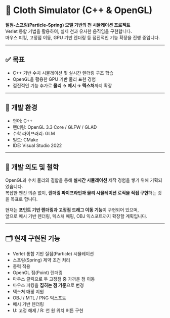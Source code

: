# 🧵 Cloth Simulator (C++ & OpenGL)

**질점-스프링(Particle-Spring) 모델 기반의 천 시뮬레이션 프로젝트**  
Verlet 통합 기법을 활용하여, 실제 천과 유사한 움직임을 구현합니다.  
마우스 피킹, 고정점 이동, GPU 기반 렌더링 등 점진적인 기능 확장을 진행 중입니다.  

---

## ✅ 목표

- C++ 기반 수치 시뮬레이션 및 실시간 렌더링 구조 학습
- OpenGL을 활용한 GPU 기반 물리 표현 경험
- 점진적인 기능 추가로 **물리 → 메시 → 텍스처**까지 확장

---

## 🔧 개발 환경

- 언어: C++
- 렌더링: OpenGL 3.3 Core / GLFW / GLAD
- 수학 라이브러리: GLM
- 빌드: CMake
- IDE: Visual Studio 2022

---

## 🧠 개발 의도 및 철학

OpenGL과 수치 물리의 결합을 통해 **실시간 시뮬레이션** 제작 경험을 쌓기 위해 기획되었습니다.  
복잡한 엔진 의존 없이, **렌더링 파이프라인과 물리 시뮬레이션 로직을 직접 구현**하는 것을 목표로 합니다.  

현재는 **포인트 기반 렌더링과 고정점 드래그 이동 기능**이 구현되어 있으며,  
앞으로 메시 기반 렌더링, 텍스처 매핑, OBJ 익스포트까지 확장할 계획입니다.

---

## 🗂️ 현재 구현된 기능
- Verlet 통합 기반 질점(Particle) 시뮬레이션
- 스프링(Spring) 제약 조건 처리
- 중력 적용
- OpenGL 점(Point) 렌더링
- 마우스 클릭으로 두 고정점 중 가까운 점 이동
- 마우스 피킹을 **집히는 점 기준**으로 변경
- 텍스처 매핑 지원
- OBJ / MTL / PNG 익스포트
- 메시 기반 렌더링
- U: 고정 해제 / R: 천 원 위치 버튼 구현

